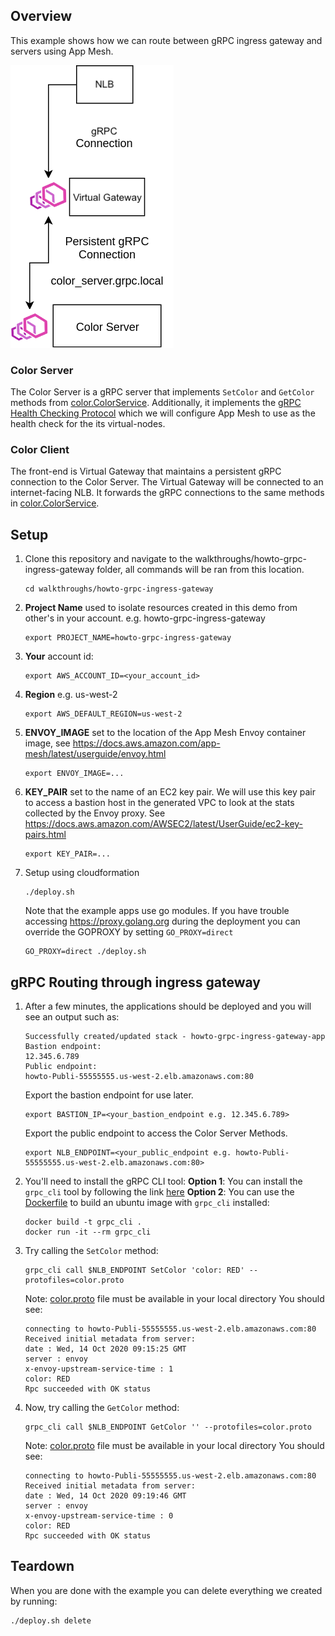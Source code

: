 ## Overview

This example shows how we can route between gRPC ingress gateway and servers using App Mesh.

![System Diagram](./howto-grpc-ingress-gateway.png "System Diagram")

### Color Server

The Color Server is a gRPC server that implements `SetColor` and `GetColor` methods from [color.ColorService](./color.proto). Additionally, it implements the [gRPC Health Checking Protocol](https://github.com/grpc/grpc/blob/master/doc/health-checking.md) which we will configure App Mesh to use as the health check for the its virtual-nodes.

### Color Client

The front-end is Virtual Gateway that maintains a persistent gRPC connection to the Color Server. The Virtual Gateway will be connected to an internet-facing NLB. It forwards the gRPC connections to the same methods in [color.ColorService](./color.proto).

## Setup

1. Clone this repository and navigate to the walkthroughs/howto-grpc-ingress-gateway folder, all commands will be ran from this location.
    ```
    cd walkthroughs/howto-grpc-ingress-gateway
    ```
2. **Project Name** used to isolate resources created in this demo from other's in your account. e.g. howto-grpc-ingress-gateway
    ```
    export PROJECT_NAME=howto-grpc-ingress-gateway
    ```
3. **Your** account id:
    ```
    export AWS_ACCOUNT_ID=<your_account_id>
    ```
4. **Region** e.g. us-west-2
    ```
    export AWS_DEFAULT_REGION=us-west-2
    ```
5. **ENVOY_IMAGE** set to the location of the App Mesh Envoy container image, see https://docs.aws.amazon.com/app-mesh/latest/userguide/envoy.html
    ```
    export ENVOY_IMAGE=...
    ```
6. **KEY_PAIR** set to the name of an EC2 key pair. We will use this key pair to access a bastion host in the generated VPC to look at the stats collected by the Envoy proxy. See https://docs.aws.amazon.com/AWSEC2/latest/UserGuide/ec2-key-pairs.html
    ```
    export KEY_PAIR=...
    ```
7. Setup using cloudformation
    ```
    ./deploy.sh
    ```
   Note that the example apps use go modules. If you have trouble accessing https://proxy.golang.org during the deployment you can override the GOPROXY by setting `GO_PROXY=direct`
   ```
   GO_PROXY=direct ./deploy.sh
   ```

## gRPC Routing through ingress gateway

1. After a few minutes, the applications should be deployed and you will see an output such as:
    ```
    Successfully created/updated stack - howto-grpc-ingress-gateway-app
    Bastion endpoint:
    12.345.6.789
    Public endpoint:
    howto-Publi-55555555.us-west-2.elb.amazonaws.com:80
    ```
    Export the bastion endpoint for use later.
    ```
    export BASTION_IP=<your_bastion_endpoint e.g. 12.345.6.789>
    ```
    Export the public endpoint to access the Color Server Methods.
    ```
    export NLB_ENDPOINT=<your_public_endpoint e.g. howto-Publi-55555555.us-west-2.elb.amazonaws.com:80>
    ```
2. You'll need to install the gRPC CLI tool:
   **Option 1**: You can install the `grpc_cli` tool by following the link [here](https://github.com/grpc/grpc/blob/master/doc/command_line_tool.md)
   **Option 2**: You can use the [Dockerfile](./Dockerfile) to build an ubuntu image with `grpc_cli` installed:
    ```
    docker build -t grpc_cli .
    docker run -it --rm grpc_cli
    ```
3. Try calling the `SetColor` method:
    ```
    grpc_cli call $NLB_ENDPOINT SetColor 'color: RED' --protofiles=color.proto
    ```
    Note: [color.proto](./color.proto) file must be available in your local directory
    You should see:
    ```
    connecting to howto-Publi-55555555.us-west-2.elb.amazonaws.com:80
    Received initial metadata from server:
    date : Wed, 14 Oct 2020 09:15:25 GMT
    server : envoy
    x-envoy-upstream-service-time : 1
    color: RED
    Rpc succeeded with OK status
    ```
4. Now, try calling the `GetColor` method:
    ```
    grpc_cli call $NLB_ENDPOINT GetColor '' --protofiles=color.proto
    ```
    Note: [color.proto](./color.proto) file must be available in your local directory
    You should see:
    ```
    connecting to howto-Publi-55555555.us-west-2.elb.amazonaws.com:80
    Received initial metadata from server:
    date : Wed, 14 Oct 2020 09:19:46 GMT
    server : envoy
    x-envoy-upstream-service-time : 0
    color: RED
    Rpc succeeded with OK status
    ```

## Teardown

When you are done with the example you can delete everything we created by running:
```
./deploy.sh delete
```
